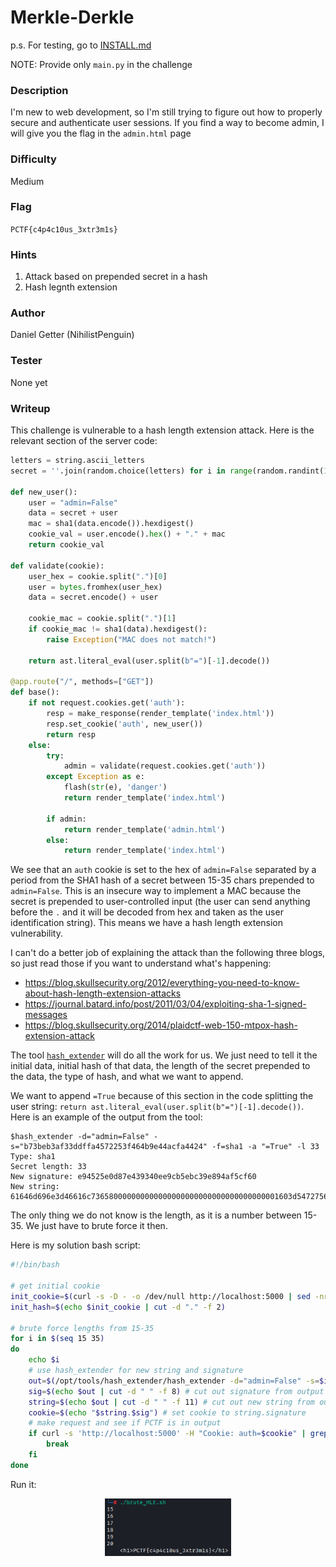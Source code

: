 # Merkle-Derkle

p.s. For testing, go to [INSTALL.md](https://github.com/MasonCompetitiveCyber/PatriotCTF-2022/blob/main/Crypto/Merkle-Derkle/INSTALL.md)

NOTE: Provide only `main.py` in the challenge

### Description
I'm new to web development, so I'm still trying to figure out how to properly secure and authenticate user sessions. If you find a way to become admin, I will give you the flag in the `admin.html` page

### Difficulty
Medium

### Flag
`PCTF{c4p4c10us_3xtr3m1s}`

### Hints
1. Attack based on prepended secret in a hash
2. Hash legnth extension

### Author
Daniel Getter (NihilistPenguin)

### Tester
None yet

### Writeup

This challenge is vulnerable to a hash length extension attack. Here is the relevant section of the server code:
```python
letters = string.ascii_letters
secret = ''.join(random.choice(letters) for i in range(random.randint(15,35)))

def new_user():
    user = "admin=False"
    data = secret + user
    mac = sha1(data.encode()).hexdigest()
    cookie_val = user.encode().hex() + "." + mac
    return cookie_val

def validate(cookie):
    user_hex = cookie.split(".")[0]
    user = bytes.fromhex(user_hex)
    data = secret.encode() + user
    
    cookie_mac = cookie.split(".")[1]
    if cookie_mac != sha1(data).hexdigest():
        raise Exception("MAC does not match!")
    
    return ast.literal_eval(user.split(b"=")[-1].decode()) 

@app.route("/", methods=["GET"])
def base():
    if not request.cookies.get('auth'):
        resp = make_response(render_template('index.html'))
        resp.set_cookie('auth', new_user())
        return resp
    else:
        try:
            admin = validate(request.cookies.get('auth'))
        except Exception as e:
            flash(str(e), 'danger')
            return render_template('index.html')

        if admin:
            return render_template('admin.html')
        else:
            return render_template('index.html')
```

We see that an `auth` cookie is set to the hex of `admin=False` separated by a period from the SHA1 hash of a secret between 15-35 chars prepended to `admin=False`. This is an insecure way to implement a MAC because the secret is prepended to user-controlled input (the user can send anything before the `.` and it will be decoded from hex and taken as the user identification string). This means we have a hash length extension vulnerability. 

I can't do a better job of explaining the attack than the following three blogs, so just read those if you want to understand what's happening:
- https://blog.skullsecurity.org/2012/everything-you-need-to-know-about-hash-length-extension-attacks
- https://journal.batard.info/post/2011/03/04/exploiting-sha-1-signed-messages
- https://blog.skullsecurity.org/2014/plaidctf-web-150-mtpox-hash-extension-attack

The tool [`hash_extender`](https://github.com/iagox86/hash_extender) will do all the work for us. We just need to tell it the initial data, initial hash of that data, the length of the secret prepended to the data, the type of hash, and what we want to append. 

We want to append `=True` because of this section in the code splitting the user string: `return ast.literal_eval(user.split(b"=")[-1].decode())`. Here is an example of the output from the tool:
```console
$hash_extender -d="admin=False" -s="b73beb3af33ddffa4572253f464b9e44acfa4424" -f=sha1 -a "=True" -l 33
Type: sha1
Secret length: 33
New signature: e94525e0d87e439340ee9cb5ebc39e894af5cf60
New string: 61646d696e3d46616c736580000000000000000000000000000000000001603d54727565
```
The only thing we do not know is the length, as it is a number between 15-35. We just have to brute force it then.

Here is my solution bash script:
```bash
#!/bin/bash

# get initial cookie
init_cookie=$(curl -s -D - -o /dev/null http://localhost:5000 | sed -nr 's/.*auth=(.*);.*/\1/p')
init_hash=$(echo $init_cookie | cut -d "." -f 2)

# brute force lengths from 15-35
for i in $(seq 15 35)
do
    echo $i
    # use hash_extender for new string and signature
    out=$(/opt/tools/hash_extender/hash_extender -d="admin=False" -s=$init_hash -f=sha1 -a "=True" -l $i)
    sig=$(echo $out | cut -d " " -f 8) # cut out signature from output
    string=$(echo $out | cut -d " " -f 11) # cut out new string from output
    cookie=$(echo "$string.$sig") # set cookie to string.signature
    # make request and see if PCTF is in output
    if curl -s 'http://localhost:5000' -H "Cookie: auth=$cookie" | grep "PCTF"; then
        break
    fi
done
```

Run it:
<p align="center"><img src="https://github.com/MasonCompetitiveCyber/PatriotCTF2022-Public/raw/main/writeup-images/merkle-solve.png" width=40%  height=40%></p>